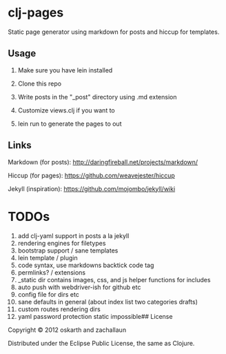 # clj-pages

Static page generator using markdown for posts and hiccup for templates.

## Usage

1) Make sure you have lein installed

2) Clone this repo

3) Write posts in the "_post" directory using .md extension

4) Customize views.clj if you want to

5) lein run to generate the pages to out

## Links

Markdown (for posts): http://daringfireball.net/projects/markdown/

Hiccup (for pages): https://github.com/weavejester/hiccup

Jekyll (inspiration): https://github.com/mojombo/jekyll/wiki

# TODOs

1. add clj-yaml support in posts a la jekyll
2. rendering engines for filetypes
3. bootstrap support / sane templates
4. lein template / plugin
5. code syntax, use markdowns backtick code tag
6. permlinks? / extensions
7. _static dir contains images, css, and js helper functions for includes
8. auto push with webdriver-ish for github etc
9. config file for dirs etc
10. sane defaults in general (about index list two categories drafts)
11. custom routes rendering dirs
12. yaml password protection static impossible## License

Copyright © 2012 oskarth and zachallaun

Distributed under the Eclipse Public License, the same as Clojure.
